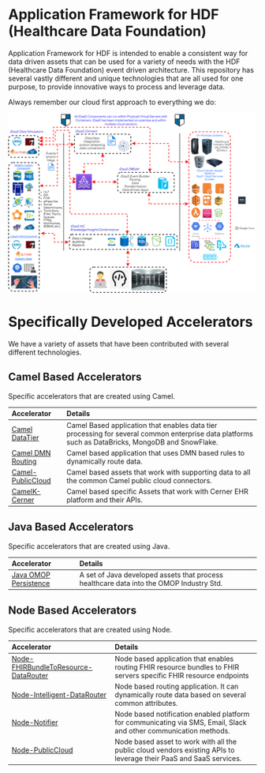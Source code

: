 # Application Framework for HDF (Healthcare Data Foundation)
Application Framework for HDF is intended to enable a consistent way for data driven assets that 
can be used for a variety of needs with the HDF (Healthcare Data Foundation) event driven architecture. This repository has several vastly different and unique technologies that are all used
for one purpose, to provide innovative ways to process and leverage data.

Always remember our cloud first approach to everything we do: <br/>

![iDaaS Data Flow - Detailed.png](https://github.com/Project-Herophilus/Project-Herophilus-Assets/blob/main/images/iDaaS-Platform/Implementations-Gen-CloudAgnostic.png)
<br/>


# Specifically Developed Accelerators
We have a variety of assets that have been contributed with several different technologies.

## Camel Based Accelerators
Specific accelerators that are created using Camel.

| Accelerator                                                                                                                 | Details                                                                                                                                           |
|:----------------------------------------------------------------------------------------------------------------------------|:--------------------------------------------------------------------------------------------------------------------------------------------------| 
| [Camel DataTier](https://github.com/Project-Herophilus/ApplicationFramework-HDF/tree/main/Camel-DataTier)                   | Camel Based application that enables data tier processing for several common enterprise data platforms such as DataBricks, MongoDB and SnowFlake. |
| [Camel DMN Routing](https://github.com/Project-Herophilus/ApplicationFramework-HDF/tree/main/Camel-DMN-DataRouting) | Camel based application that uses DMN based rules to dynamically route data.                                                                      |
| [Camel-PublicCloud](https://github.com/Project-Herophilus/ApplicationFramework-HDF/tree/main/Camel-PublicCloud)     | Camel based assets that work with supporting data to all the common Camel public cloud connectors.                                                |
| [CamelK-Cerner](https://github.com/Project-Herophilus/ApplicationFramework-HDF/tree/main/CamelK-Cerner)              | Camel based specific Assets that work with Cerner EHR platform and their APIs.                                                                    |

## Java Based Accelerators
Specific accelerators that are created using Java.

| Accelerator                              | Details |
|:-----------------------------------------|:----------------------------| 
|[Java OMOP Persistence](https://github.com/Project-Herophilus/ApplicationFramework-HDF/tree/main/Java-OMOP-DataPersistence)|A set of Java developed assets that process healthcare data into the OMOP Industry Std.|

## Node Based Accelerators
Specific accelerators that are created using Node.

| Accelerator                                                                                                                                           | Details                                                                                                            |
|:------------------------------------------------------------------------------------------------------------------------------------------------------|:-------------------------------------------------------------------------------------------------------------------| 
| [Node-FHIRBundleToResource-DataRouter](https://github.com/Project-Herophilus/ApplicationFramework-HDF/tree/main/Node-FHIRBundleToResource-DataRouter) | Node based application that enables routing FHIR resource bundles to FHIR servers specific FHIR resource endpoints |
| [Node-Intelligent-DataRouter](https://github.com/Project-Herophilus/ApplicationFramework-HDF/tree/main/Node-Intelligent-DataRouter)                   | Node based routing application. It can dynamically route data based on several common attributes.                  |
| [Node-Notifier](https://github.com/Project-Herophilus/ApplicationFramework-HDF/tree/main/Node-Notifier)                                               | Node based notification enabled platform for communicating via SMS, Email, Slack and other communication methods.  |
| [Node-PublicCloud](https://github.com/Project-Herophilus/ApplicationFramework-HDF/tree/main/Node-PublicCloud)                                         | Node based asset to work with all the public cloud vendors existing APIs to leverage their PaaS and SaaS services. |
